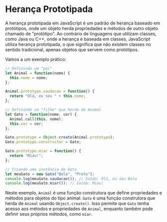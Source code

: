 # Herança Prototipada

A herança prototipada em JavaScript é um padrão de herança baseado em protótipos, onde um objeto herda propriedades e métodos de outro objeto chamado de "protótipo". Ao contrário de linguagens que utilizam classes, como Java ou C++, onde a herança é baseada em classes, JavaScript utiliza herança prototipada, o que significa que não existem classes no sentido tradicional, apenas objetos que servem como protótipos.

Vamos a um exemplo prático:

```js
// Definindo um "pai"
let Animal = function(nome) {
  this.nome = nome;
};

Animal.prototype.saudacao = function() {
  return "Olá, eu sou " + this.nome;
};

// Definindo um "filho" que herda de Animal
let Gato = function(nome, cor) {
  Animal.call(this, nome);
  this.cor = cor;
};

Gato.prototype = Object.create(Animal.prototype);
Gato.prototype.constructor = Gato;

Gato.prototype.miar = function() {
  return "Miau!";
};

// Criando uma instância de Gato
let meuGato = new Gato("Bola", "Preto");
console.log(meuGato.saudacao()); // Saída: Olá, eu sou Bola
console.log(meuGato.miar()); // Saída: Miau!
```

Neste exemplo, `Animal` é uma função construtora que define propriedades e métodos para objetos do tipo animal. `Gato` é uma função construtora que herda de `Animal` usando `Object.create()`. Isso permite que `Gato` tenha acesso aos métodos e propriedades de `Animal`, enquanto também pode definir seus próprios métodos, como `miar`.